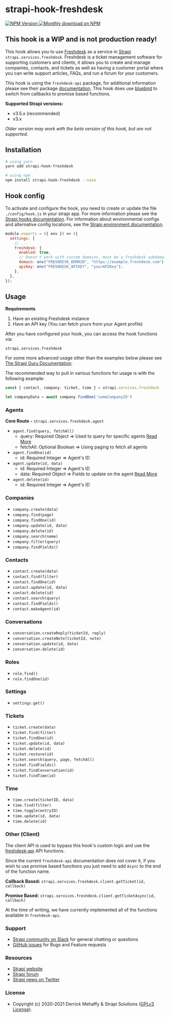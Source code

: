 # strapi-hook-freshdesk

<a href="https://www.npmjs.org/package/strapi-hook-freshdesk">
    <img src="https://img.shields.io/npm/v/strapi-hook-freshdesk" alt="NPM Version" />
</a>
<a href="https://www.npmjs.org/package/strapi-hook-freshdesk">
    <img src="https://img.shields.io/npm/dm/strapi-hook-freshdesk.svg" alt="Monthly download on NPM" />
</a>

## This hook is a WIP and is not production ready!

This hook allows you to use [Freshdesk](https://www.freshdesk.com/) as a service in [Strapi](https://github.com/strapi/strapi) `strapi.services.freshdesk`. Freshdesk is a ticket management software for supporting customers and clients, it allows you to create and manage companies, contacts, and tickets as well as having a customer portal where you can write support articles, FAQs, and run a forum for your customers.

This hook is using the `freshdesk-api` package, for additional information please see their package [documentation](https://www.npmjs.com/package/freshdesk-api). This hook does use [bluebird](https://www.npmjs.com/package/bluebird) to switch from callbacks to promise based functions.

**Supported Strapi versions:**

- v3.5.x (recommended)
- v3.x

_Older version may work with the beta version of this hook, but are not supported._

## Installation

```bash
# using yarn
yarn add strapi-hook-freshdesk

# using npm
npm install strapi-hook-freshdesk --save
```

## Hook config

To activate and configure the hook, you need to create or update the file `./config/hook.js` in your strapi app. For more information please see the [Strapi hooks documentation](https://strapi.io/documentation/developer-docs/latest/setup-deployment-guides/configurations.html#hooks). For information about environmental configs and alternative config locations, see the [Strapi environment documentation](https://strapi.io/documentation/developer-docs/latest/setup-deployment-guides/configurations.html#environment).

```js
module.exports = ({ env }) => ({
  settings: {
    // ...
    freshdesk: {
      enabled: true,
      // Doesn't work with custom domains, must be a freshdesk subdomain
      domain: env("FRESHDESK_DOMAIN", "https://example.freshdesk.com"),
      apiKey: env("FRESHDESK_APIKEY", "yourAPIKey"),
    },
  },
});
```
## Usage

**Requirements**

1. Have an existing Freshdesk instance
2. Have an API key (You can fetch yours from your Agent profile)

After you have configured your hook, you can access the hook functions via:

`strapi.services.freshdesk`

For some more advanced usage other than the examples below please see [The Strapi Guru Documentation]().

The recommended way to pull in various functions for usage is with the following example:

```js
const { contact, company, ticket, time } = strapi.services.freshdesk

let companyData = await company.findOne('someCompanyID')
```

### Agents

**Core Route -** `strapi.services.freshdesk.agent`

- `agent.find(query, fetchAll)`
  * query: Required Object => Used to query for specific agents [Read More](https://developer.freshdesk.com/api/#list_all_agents)
  * fetchAll: Optional Boolean => Using paging to fetch all agents
- `agent.findOne(id)`
  * id: Required Integer => Agent's ID
- `agent.update(id, data)`
  * id: Required Integer => Agent's ID
  * data: Required Object => Fields to update on the agent [Read More](https://developer.freshdesk.com/api/#update_agent)
- `agent.delete(id)`
  * id: Required Integer => Agent's ID

### Companies

- `company.create(data)`
- `company.find(page)`
- `company.findOne(id)`
- `company.update(id, data)`
- `company.delete(id)`
- `company.search(name)`
- `company.filter(query)`
- `company.findFields()`

### Contacts

- `contact.create(data)`
- `contact.find(filter)`
- `contact.findOne(id)`
- `contact.update(id, data)`
- `contact.delete(id)`
- `contact.search(query)`
- `contact.findFields()`
- `contact.makeAgent(id)`

### Conversations

- `conversation.createReply(ticketId, reply)`
- `conversation.createNote(ticketId, note)`
- `conversation.update(id, data)`
- `conversation.delete(id)`
### Roles

- `role.find()`
- `role.findOne(id)`

### Settings

- `settings.get()`

### Tickets

- `ticket.create(data)`
- `ticket.find(filter)`
- `ticket.findOne(id)`
- `ticket.update(id, data)`
- `ticket.delete(id)`
- `ticket.restore(id)`
- `ticket.search(query, page, fetchAll)`
- `ticket.findFields()`
- `ticket.findConversation(id)`
- `ticket.findTime(id)`

### Time

- `time.create(ticketID, data)`
- `time.find(filter)`
- `time.toggle(entryID)`
- `time.update(id, data)`
- `time.delete(id)`

### Other (Client)

The client API is used to bypass this hook's custom logic and use the [freshdesk-api](https://www.npmjs.com/package/freshdesk-api) API functions.

Since the current `freshdesk-api` documentation does not cover it, if you wish to use promise based functions you just need to add `Async` to the end of the function name.

**Callback Based:** `strapi.services.freshdesk.client.getTicket(id, callback)`

**Promise Based:** `strapi.services.freshdesk.client.getTicketAsync(id, callback)`

At the time of writing, we have currently implemented all of the functions available in `freshdesk-api`.

### Support

- [Strapi community on Slack](https://slack.strapi.io) for general chatting or questions
- [GitHub issues](https://github.com/derrickmehaffy/strapi-hook-freshdesk/issues) for Bugs and Feature requests

### Resources

- [Strapi website](http://strapi.io/)
- [Strapi forum](https://forum.strapi.io/)
- [Strapi news on Twitter](https://twitter.com/strapijs)

### License

- Copyright (c) 2020-2021 Derrick Mehaffy & Strapi Solutions ([GPLv3 License](LICENSE)).
